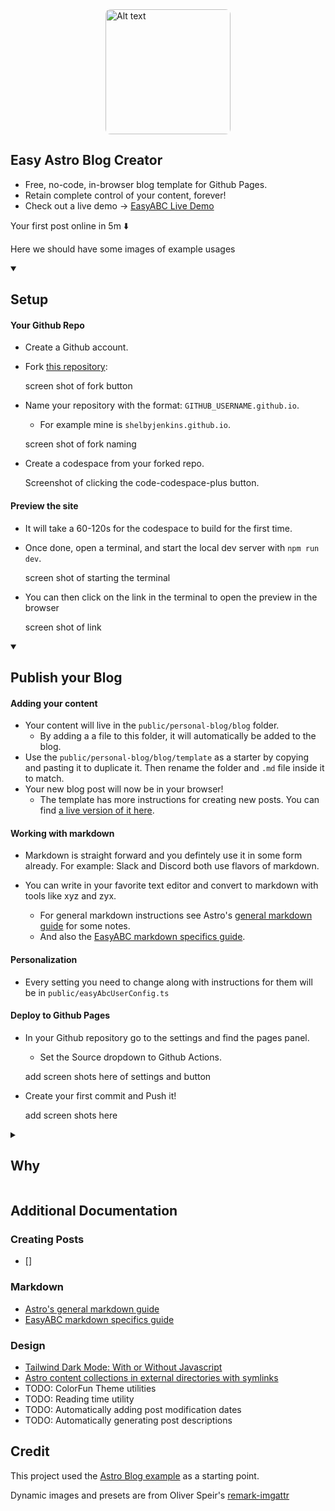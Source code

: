 <img src="/easy-abc/easyHero.png" alt="Alt text" style="height: 200px; width: auto; display: flex; margin-right: auto; margin-left: auto; margin-bottom: 2em; border-radius: 0.5rem;">

<h2> Easy Astro Blog Creator </h2>

- Free, no-code, in-browser blog template for Github Pages.
- Retain complete control of your content, forever!
- Check out a live demo -> [EasyABC Live Demo](https://shelbyjenkins.github.io/)

Your first post online in 5m ⬇️

Here we should have some images of example usages

<details open>
<summary><h2>Setup</h2></summary>

<h4>Your Github Repo</h4>

- Create a Github account.
- Fork [this repository](https://github.com/easy-astro-blog-creator/easy-astro-blog-creator):

  screen shot of fork button

- Name your repository with the format: `GITHUB_USERNAME.github.io`.

  - For example mine is `shelbyjenkins.github.io`.

  screen shot of fork naming

- Create a codespace from your forked repo.

  Screenshot of clicking the code-codespace-plus button.

<h4>Preview the site</h4>

- It will take a 60-120s for the codespace to build for the first time.

- Once done, open a terminal, and start the local dev server with `npm run dev`.

  screen shot of starting the terminal

- You can then click on the link in the terminal to open the preview in the browser

  screen shot of link

</details>

<details open>
  <summary><h2>Publish your Blog</h2></summary>

<h4>Adding your content</h4>

- Your content will live in the `public/personal-blog/blog` folder.
  - By adding a a file to this folder, it will automatically be added to the blog.
- Use the `public/personal-blog/blog/template` as a starter by copying and pasting it to duplicate it. Then rename the folder and `.md` file inside it to match.
- Your new blog post will now be in your browser!
  - The template has more instructions for creating new posts. You can find [a live version of it here](https://shelbyjenkins.github.io/blog/template/).

<h4>Working with markdown</h4>

- Markdown is straight forward and you defintely use it in some form already. For example: Slack and Discord both use flavors of markdown.

- You can write in your favorite text editor and convert to markdown with tools like xyz and zyx.
  - For general markdown instructions see Astro's [general markdown guide](https://shelbyjenkins.github.io/easy/blog/markdown-style-guide/) for some notes.
  - And also the [EasyABC markdown specifics guide](https://shelbyjenkins.github.io/easy/blog/easy-a-b-c-markdown-specifics/).

<h4>Personalization</h4>

- Every setting you need to change along with instructions for them will be in `public/easyAbcUserConfig.ts`

<h4>Deploy to Github Pages</h4>

- In your Github repository go to the settings and find the pages panel.

  - Set the Source dropdown to Github Actions.

  add screen shots here of settings and button

- Create your first commit and Push it!

  add screen shots here

</details>

<details closed>
  <summary><h2>Why</h2></summary>

  <h4>No Paywalls and Walled Gardens.</h4>

- Blogging platforms like Medium put your posts behind a paywall. Others like Substack and Dev.to might someday do the same.
- Linkedin and other social media are in the business of controlling your content. It can make organic discovery of your content via SEO difficult or impossible.

  <h4>Github and Git is pretty great!</h4>

- Git gives you a higher level of version control (saving), remote editing, and redudancy.
- You maintain complete control of your work to share, edit, or export for other platforms.
- Github Pages are free (for now), but because it's built on Git you can export to another provider easily.

  <h4>It's more professional.</h4>

- A Github Page is considered _safe_ to click on as a common, well known, non-paywalled service.
- You can use your own domain name and your own styling to really create something unique.

  <h4>It's fun!</h4>

- If you are comfortable with not understanding _everything_, it's an enjoyable experience to create and learn.
- It's actually really easy (30m-60m).

</details>

## Additional Documentation

### Creating Posts

- []

### Markdown

- [Astro's general markdown guide](https://shelbyjenkins.github.io/easy/blog/markdown-style-guide/)
- [EasyABC markdown specifics guide](https://shelbyjenkins.github.io/easy/blog/easy-a-b-c-markdown-specifics/)

### Design

- [Tailwind Dark Mode: With or Without Javascript](https://shelbyjenkins.github.io/easy/blog/light-dark-modes/)
- [Astro content collections in external directories with symlinks](https://shelbyjenkins.github.io/easy/blog/non-src-astro-content-collections/)
- TODO: ColorFun Theme utilities
- TODO: Reading time utility
- TODO: Automatically adding post modification dates
- TODO: Automatically generating post descriptions

## Credit

This project used the [Astro Blog example](https://github.com/withastro/astro/tree/main/examples/blog) as a starting point.

Dynamic images and presets are from Oliver Speir's [remark-imgattr](https://github.com/OliverSpeir/remark-imgattr)

